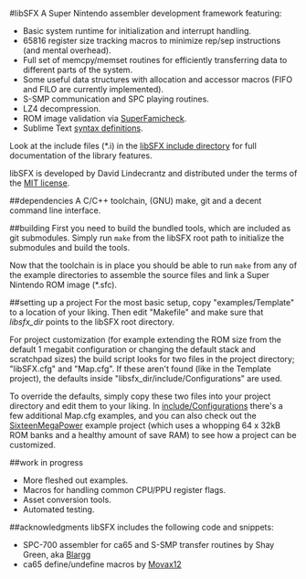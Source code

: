 #libSFX
A Super Nintendo assembler development framework featuring:

* Basic system runtime for initialization and interrupt handling.
* 65816 register size tracking macros to minimize rep/sep instructions (and mental overhead).
* Full set of memcpy/memset routines for efficiently transferring data to different parts of the system.
* Some useful data structures with allocation and accessor macros (FIFO and FILO are currently implemented).
* S-SMP communication and SPC playing routines.
* LZ4 decompression.
* ROM image validation via [SuperFamicheck](https://github.com/Optiroc/SuperFamicheck).
* Sublime Text [syntax definitions](./extras/SublimeText).

Look at the include files (*.i) in the [libSFX include directory](./include/) for full documentation of the library features.

libSFX is developed by David Lindecrantz and distributed under the terms of the [MIT license](./LICENSE).


##dependencies
A C/C++ toolchain, (GNU) make, git and a decent command line interface.


##building
First you need to build the bundled tools, which are included as git submodules. Simply run `make` from the libSFX root path to initialize the submodules and build the tools.

Now that the toolchain is in place you should be able to run `make` from any of the example directories to assemble the source files and link a Super Nintendo ROM image (*.sfc).


##setting up a project
For the most basic setup, copy "examples/Template" to a location of your liking. Then edit "Makefile" and make sure that *libsfx_dir* points to the libSFX root directory.

For project customization (for example extending the ROM size from the default 1 megabit configuration or changing the default stack and scratchpad sizes) the build script looks for two files in the project directory; "libSFX.cfg" and "Map.cfg". If these aren't found (like in the Template project), the defaults inside "libsfx_dir/include/Configurations" are used.

To override the defaults, simply copy these two files into your project directory and edit them to your liking. In [include/Configurations](./include/Configurations/) there's a few additional Map.cfg examples, and you can also check out the [SixteenMegaPower](./examples/SixteenMegaPower) example project (which uses a whopping 64 x 32kB ROM banks and a healthy amount of save RAM) to see how a project can be customized.


##work in progress
* More fleshed out examples.
* Macros for handling common CPU/PPU register flags.
* Asset conversion tools.
* Automated testing.


##acknowledgments
libSFX includes the following code and snippets:

* SPC-700 assembler for ca65 and S-SMP transfer routines by Shay Green, aka [Blargg](http://blargg.8bitalley.com)
* ca65 define/undefine macros by [Movax12](http://forums.nesdev.com/memberlist.php?mode=viewprofile&u=4680)
